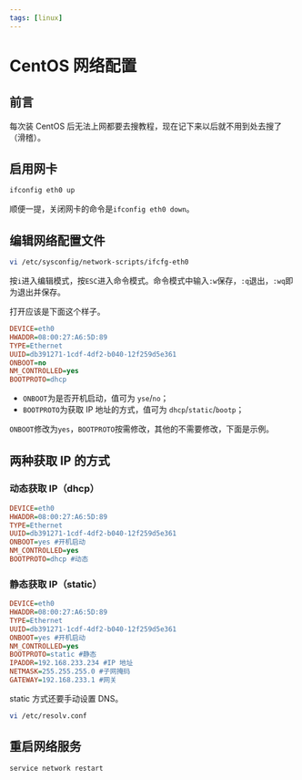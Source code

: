 ```yaml
---
tags: [linux]
---
```


# CentOS 网络配置

## 前言

每次装 CentOS 后无法上网都要去搜教程，现在记下来以后就不用到处去搜了（滑稽）。

## 启用网卡

```bash
ifconfig eth0 up
```

顺便一提，关闭网卡的命令是`ifconfig eth0 down`。

## 编辑网络配置文件

```bash
vi /etc/sysconfig/network-scripts/ifcfg-eth0
```

按`i`进入编辑模式，按`ESC`进入命令模式。命令模式中输入`:w`保存，`:q`退出，`:wq`即为退出并保存。

打开应该是下面这个样子。

```ini
DEVICE=eth0
HWADDR=08:00:27:A6:5D:89
TYPE=Ethernet
UUID=db391271-1cdf-4df2-b040-12f259d5e361
ONBOOT=no
NM_CONTROLLED=yes
BOOTPROTO=dhcp
```

- `ONBOOT`为是否开机启动，值可为 `yse`/`no`；
- `BOOTPROTO`为获取 IP 地址的方式，值可为 `dhcp`/`static`/`bootp`；

`ONBOOT`修改为`yes`，`BOOTPROTO`按需修改，其他的不需要修改，下面是示例。

## 两种获取 IP 的方式

### 动态获取 IP（dhcp）

```ini
DEVICE=eth0
HWADDR=08:00:27:A6:5D:89
TYPE=Ethernet
UUID=db391271-1cdf-4df2-b040-12f259d5e361
ONBOOT=yes #开机启动
NM_CONTROLLED=yes
BOOTPROTO=dhcp #动态
```

### 静态获取 IP（static）

```ini
DEVICE=eth0
HWADDR=08:00:27:A6:5D:89
TYPE=Ethernet
UUID=db391271-1cdf-4df2-b040-12f259d5e361
ONBOOT=yes #开机启动
NM_CONTROLLED=yes
BOOTPROTO=static #静态
IPADDR=192.168.233.234 #IP 地址
NETMASK=255.255.255.0 #子网掩码
GATEWAY=192.168.233.1 #网关
```

static 方式还要手动设置 DNS。

```bash
vi /etc/resolv.conf
```

## 重启网络服务

```bash
service network restart
```
